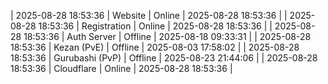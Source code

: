 | 2025-08-28 18:53:36 | Website | Online | 2025-08-28 18:53:36 |
| 2025-08-28 18:53:36 | Registration | Online | 2025-08-28 18:53:36 |
| 2025-08-28 18:53:36 | Auth Server | Offline | 2025-08-18 09:33:31 |
| 2025-08-28 18:53:36 | Kezan (PvE) | Offline | 2025-08-03 17:58:02 |
| 2025-08-28 18:53:36 | Gurubashi (PvP) | Offline | 2025-08-23 21:44:06 |
| 2025-08-28 18:53:36 | Cloudflare | Online | 2025-08-28 18:53:36 |
